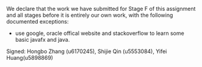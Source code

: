 We declare that the work we have submitted for Stage F of this assignment and all stages before it is entirely our own work, with the following documented exceptions:

* use google, oracle offical website and stackoverflow to learn some basic javafx and java.

Signed: Hongbo Zhang (u6170245), Shijie Qin (u5553084), Yifei Huang(u5898869)